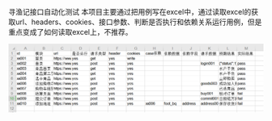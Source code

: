 寻渔记接口自动化测试
本项目主要通过把用例写在excel中，通过读取excel的获取url、headers、cookies、接口参数、判断是否执行和依赖关系运行用例，但是重点变成了如何读取excel上，不推荐。

![不推荐数据驱动变高级参数化](https://github.com/carlosredfield/test_project/blob/master/zPicture_Explain/Norequests/1.png)
